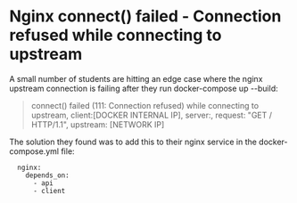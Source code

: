 # Nginx connect() failed - Connection refused while connecting to upstream

A small number of students are hitting an edge case where the nginx upstream connection is failing after they run docker-compose up --build:

>connect() failed (111: Connection refused) while connecting to upstream, client:[DOCKER INTERNAL IP], server:, request: "GET / HTTP/1.1", upstream: [NETWORK IP]

The solution they found was to add this to their nginx service in the docker-compose.yml file:

      nginx:
        depends_on:
          - api
          - client